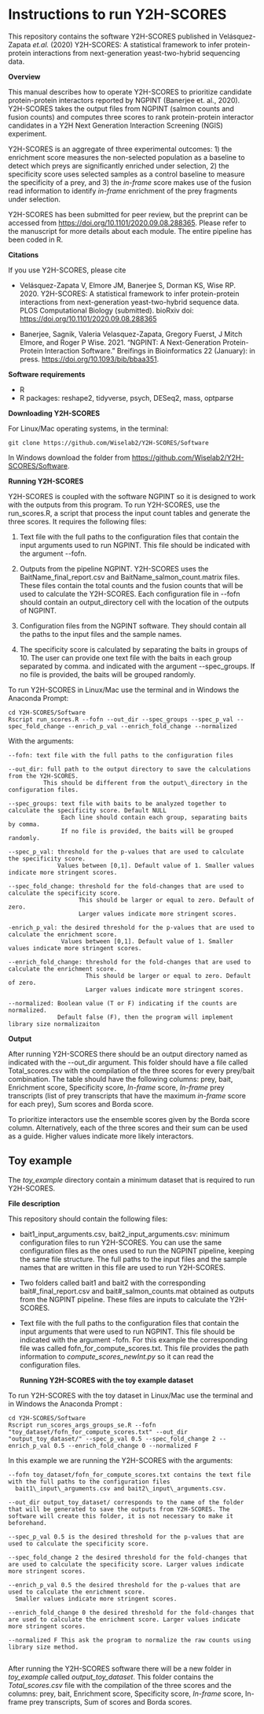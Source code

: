 ﻿# Instructions to run Y2H-SCORES

This repository contains the software Y2H-SCORES published in  Velásquez-Zapata *et.al.* (2020) Y2H-SCORES: A statistical framework to infer protein-protein interactions from next-generation yeast-two-hybrid sequencing data.   

**Overview**

This manual describes how to operate Y2H-SCORES to prioritize candidate protein-protein interactors reported by NGPINT (Banerjee et. al., 2020). Y2H-SCORES takes the output files from NGPINT (salmon counts and fusion counts) and computes three scores to rank protein-protein interactor candidates in a Y2H Next Generation Interaction Screening (NGIS) experiment.  

Y2H-SCORES is an aggregate of three experimental outcomes: 1) the enrichment score measures the non-selected population as a baseline to detect which preys are significantly enriched under selection, 2) the specificity score uses selected samples as a control baseline to measure the specificity of a prey, and 3) the *in-frame* score makes use of the fusion read information to identify *in-frame* enrichment of the prey fragments under selection. 

Y2H-SCORES has been submitted for peer review, but the preprint can be accessed from https://doi.org/10.1101/2020.09.08.288365. Please refer to the manuscript for more details about each module. The entire pipeline has been coded in R.

**Citations**

If you use Y2H-SCORES, please cite  

* Velásquez-Zapata V, Elmore JM, Banerjee S, Dorman KS, Wise RP. 2020. Y2H-SCORES: A statistical framework to infer protein-protein interactions from next-generation yeast-two-hybrid sequence data. PLOS Computational Biology (submitted). bioRxiv doi: https://doi.org/10.1101/2020.09.08.288365

* Banerjee, Sagnik, Valeria Velasquez-Zapata, Gregory Fuerst, J Mitch Elmore, and Roger P Wise. 2021. “NGPINT: A Next-Generation Protein-Protein Interaction Software.” Breifings in Bioinformatics 22 (January): in press. https://doi.org/10.1093/bib/bbaa351.

**Software requirements**

* R
* R packages: reshape2, tidyverse, psych, DESeq2, mass, optparse

**Downloading Y2H-SCORES**

For Linux/Mac operating systems, in the terminal: 

```
git clone https://github.com/Wiselab2/Y2H-SCORES/Software 
```
In Windows download the folder from https://github.com/Wiselab2/Y2H-SCORES/Software.

**Running Y2H-SCORES**

Y2H-SCORES is coupled with the software NGPINT so it is designed to work with the outputs from this program. To run Y2H-SCORES, use the run\_scores.R, a script that process the input count tables and generate the three scores. It requires the following files:

1. Text file with the full paths to the configuration files that contain the input arguments used to run NGPINT. This file should be indicated with the argument --fofn.

2. Outputs from the pipeline NGPINT. Y2H-SCORES uses the BaitName\_final\_report.csv and BaitName\_salmon\_count.matrix files. These files contain the total counts and the fusion counts that will be used to calculate the Y2H-SCORES. Each configuration file in --fofn should contain an output\_directory cell with the location of the outputs of NGPINT. 

3. Configuration files from the NGPINT software.  They should contain all the paths to the input files and the sample names.

4. The specificity score is calculated by separating the baits in groups of 10. The user can provide one text file with the baits in each group separated by comma. and indicated with the argument --spec_groups. If no file is provided, the baits will be grouped randomly.

  To run Y2H-SCORES in Linux/Mac use the terminal and in Windows the Anaconda Prompt: 

```
cd Y2H-SCORES/Software
Rscript run_scores.R --fofn --out_dir --spec_groups --spec_p_val --spec_fold_change --enrich_p_val --enrich_fold_change --normalized 
```

With the arguments:

```
--fofn: text file with the full paths to the configuration files

--out_dir: full path to the output directory to save the calculations from the Y2H-SCORES.  
          This should be different from the output\_directory in the configuration files.
          
--spec_groups: text file with baits to be analyzed together to calculate the specificity score. Default NULL 
			   Each line should contain each group, separating baits by comma. 
			   If no file is provided, the baits will be grouped randomly.

--spec_p_val: threshold for the p-values that are used to calculate the specificity score.
              Values between [0,1]. Default value of 1. Smaller values indicate more stringent scores.

--spec_fold_change: threshold for the fold-changes that are used to calculate the specificity score.  
                    This should be larger or equal to zero. Default of zero. 
                    Larger values indicate more stringent scores.

-enrich_p_val: the desired threshold for the p-values that are used to calculate the enrichment score.  
               Values between [0,1]. Default value of 1. Smaller values indicate more stringent scores.
               
--enrich_fold_change: threshold for the fold-changes that are used to calculate the enrichment score.  
                      This should be larger or equal to zero. Default of zero. 
                      Larger values indicate more stringent scores.
                    
--normalized: Boolean value (T or F) indicating if the counts are normalized. 
			  Default false (F), then the program will implement library size normalizaiton
```

**Output**

After running Y2H-SCORES there should be an output directory named as indicated with the --out\_dir argument. This folder should have a file called Total\_scores.csv with the compilation of the three scores for every prey/bait combination.  The table should have the following columns: prey, bait, Enrichment score, Specificity score, *In-frame* score, *In-frame* prey transcripts (list of prey transcripts that have the maximum *in-frame* score for each prey), Sum scores and Borda score.

To prioritize interactors use the ensemble scores given by the Borda score column. Alternatively, each of the three scores and their sum can be used as a guide. Higher values indicate more likely interactors. 

## Toy example
 The *toy\_example* directory contain a minimum dataset that is required to run Y2H-SCORES. 

**File description**

 This repository should contain the following files:

* bait1\_input\_arguments.csv, bait2\_input\_arguments.csv: minimum configuration files to run Y2H-SCORES. You can use the same configuration files as the ones used to run the NGPINT pipeline, keeping the same file structure. The full paths to the input files and the sample names that are written in this file are used to run Y2H-SCORES.

* Two folders called bait1 and bait2 with the corresponding bait#\_final\_report.csv and bait#\_salmon\_counts.mat obtained as outputs from the NGPINT pipeline. These files are inputs to calculate the Y2H-SCORES.

* Text file with the full paths to the configuration files that contain the input arguments that were used to run NGPINT. This file should be indicated with the argument -fofn. For this example the corresponding file was called fofn\_for\_compute\_scores.txt. This file provides the path information to *compute\_scores_newInt.py* so it can read the configuration files.

  **Running Y2H-SCORES with the toy example dataset**

To run Y2H-SCORES with the toy dataset in Linux/Mac use the terminal and in Windows the Anaconda Prompt :

```
cd Y2H-SCORES/Software
Rscript run_scores_args_groups_se.R --fofn "toy_dataset/fofn_for_compute_scores.txt" --out_dir "output_toy_dataset/" --spec_p_val 0.5 --spec_fold_change 2 --enrich_p_val 0.5 --enrich_fold_change 0 --normalized F
```
In this example we are running the Y2H-SCORES with the arguments:

```
--fofn toy_dataset/fofn_for_compute_scores.txt contains the text file with the full paths to the configuration files 
  bait1\_input\_arguments.csv and bait2\_input\_arguments.csv.

--out_dir output_toy_dataset/ corresponds to the name of the folder that will be generated to save the outputs from Y2H-SCORES. The software will create this folder, it is not necessary to make it beforehand.

--spec_p_val 0.5 is the desired threshold for the p-values that are used to calculate the specificity score. 

--spec_fold_change 2 the desired threshold for the fold-changes that are used to calculate the specificity score. Larger values indicate more stringent scores.

--enrich_p_val 0.5 the desired threshold for the p-values that are used to calculate the enrichment score.  
  Smaller values indicate more stringent scores.
  
--enrich_fold_change 0 the desired threshold for the fold-changes that are used to calculate the enrichment score. Larger values indicate more stringent scores.

--normalized F This ask the program to normalize the raw counts using library size method.
  
```
After running the Y2H-SCORES software there will be a new folder in *toy\_example*  called *output\_toy_dataset*. This folder contains the *Total\_scores.csv* file with the compilation of the three scores and the columns: prey, bait, Enrichment score, Specificity score, *In-frame* score, In-frame prey transcripts, Sum of scores and Borda scores.





